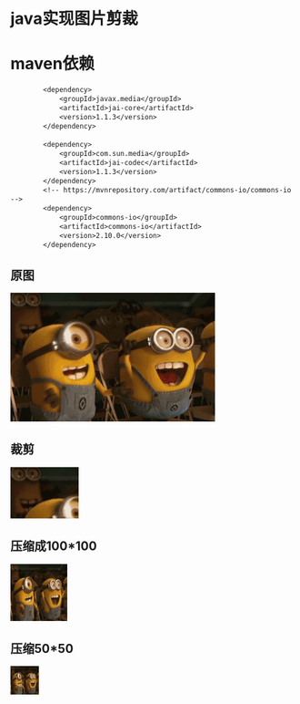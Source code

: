 # java实现图片剪裁

# maven依赖
```sqlite
        <dependency>
            <groupId>javax.media</groupId>
            <artifactId>jai-core</artifactId>
            <version>1.1.3</version>
        </dependency>

        <dependency>
            <groupId>com.sun.media</groupId>
            <artifactId>jai-codec</artifactId>
            <version>1.1.3</version>
        </dependency>
        <!-- https://mvnrepository.com/artifact/commons-io/commons-io -->
        <dependency>
            <groupId>commons-io</groupId>
            <artifactId>commons-io</artifactId>
            <version>2.10.0</version>
        </dependency>
```


## 原图
![原图](0.gif)

## 裁剪
![原图](1624582749572.gif)

## 压缩成100*100
![原图](1624582752144.gif)

## 压缩50*50
![原图](1624582752255.gif)
